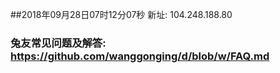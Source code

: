 ##2018年09月28日07时12分07秒 新址: 104.248.188.80
### 兔友常见问题及解答: https://github.com/wanggonging/d/blob/w/FAQ.md
